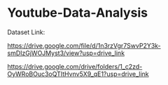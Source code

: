 # Youtube-Data-Analysis


Dataset Link:

https://drive.google.com/file/d/1n3rzVgr7SwvP2Y3k-smDIzGjWOJMyst3/view?usp=drive_link

https://drive.google.com/drive/folders/1_c2zd-OyWRoBOuc3oQTItHvnv5X9_qE1?usp=drive_link
